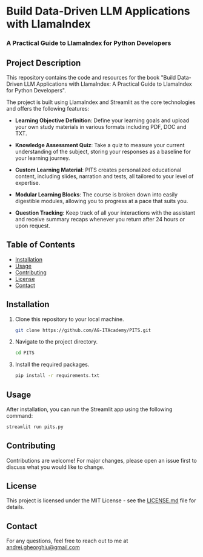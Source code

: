 # Build Data-Driven LLM Applications with LlamaIndex
### A Practical Guide to LlamaIndex for Python Developers

## Project Description

This repository contains the code and resources for the book "Build Data-Driven LLM Applications with LlamaIndex: A Practical Guide to LlamaIndex for Python Developers".

The project is built using LlamaIndex and Streamlit as the core technologies and offers the following features:

- **Learning Objective Definition**: Define your learning goals and upload your own study materials in various formats including PDF, DOC and TXT.
  
- **Knowledge Assessment Quiz**: Take a quiz to measure your current understanding of the subject, storing your responses as a baseline for your learning journey.
  
- **Custom Learning Material**: PITS creates personalized educational content, including slides, narration and tests, all tailored to your level of expertise.
  
- **Modular Learning Blocks**: The course is broken down into easily digestible modules, allowing you to progress at a pace that suits you.
  
- **Question Tracking**: Keep track of all your interactions with the assistant and receive summary recaps whenever you return after 24 hours or upon request.

## Table of Contents

- [Installation](#installation)
- [Usage](#usage)
- [Contributing](#contributing)
- [License](#license)
- [Contact](#contact)

## Installation

1. Clone this repository to your local machine.
    ```bash
    git clone https://github.com/AG-ITAcademy/PITS.git
    ```

2. Navigate to the project directory.
    ```bash
    cd PITS
    ```

3. Install the required packages.
    ```bash
    pip install -r requirements.txt
    ```

## Usage

After installation, you can run the Streamlit app using the following command:

```bash
streamlit run pits.py
```
## Contributing

Contributions are welcome! For major changes, please open an issue first to discuss what you would like to change.

## License

This project is licensed under the MIT License - see the [LICENSE.md](LICENSE) file for details.

## Contact

For any questions, feel free to reach out to me at [andrei.gheorghiu@gmail.com](mailto:andrei.gheorghiu@gmail.com)




